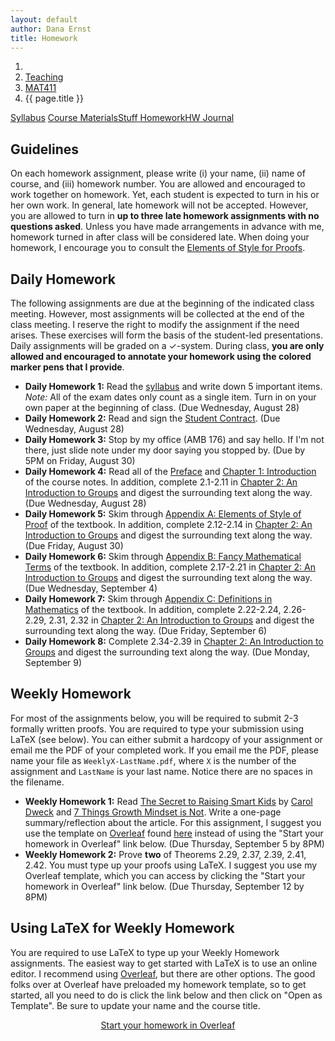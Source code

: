 ```yaml
---
layout: default
author: Dana Ernst
title: Homework
---
```


<ol class="breadcrumb">
  <li><a href="/"><i class="fa fa-home"></i></a></li>
  <li><a href="/teaching/">Teaching</a></li>
  <li><a href="/teaching/mat411f19">MAT411</a></li>
  <li class="active">{{ page.title }}</li>
</ol>

<div class="row">
<div class="col-xs-12">
<div class="btn-group btn-group-justified">
<a class="btn btn-default btn-success" href="{{site.baseurl}}/teaching/mat411f19/syllabus/">Syllabus</a>
<a class="btn btn-default btn-primary" href="{{site.baseurl}}/teaching/mat411f19/materials/">
<span class="hidden-xs">Course Materials</span><span class="visible-xs">Stuff</span>
</a>
<a class="btn btn-default btn-warning" href="{{site.baseurl}}/teaching/mat411f19/homework/">
<span class="hidden-xs">Homework</span><span class="visible-xs">HW</span>
</a>
<a class="btn btn-default btn-info" href="{{site.baseurl}}/teaching/mat411f19/journal/">Journal</a>
</div>
</div>
</div>

## Guidelines ##
On each homework assignment, please write (i) your name, (ii) name of course, and (iii) homework number. You are allowed and encouraged to work together on homework. Yet, each student is expected to turn in his or her own work. In general, late homework will not be accepted. However, you are allowed to turn in **up to three late homework assignments with no questions asked**. Unless you have made arrangements in advance with me, homework turned in after class will be considered late. When doing your homework, I encourage you to consult the [Elements of Style for Proofs]({{site.baseurl}}/teaching/ElementsOfStyle.pdf).

## Daily Homework ##
The following assignments are due at the beginning of the indicated class meeting. However, most assignments will be collected at the end of the class meeting.  I reserve the right to modify the assignment if the need arises.  These exercises will form the basis of the student-led presentations.  Daily assignments will be graded on a $\checkmark$-system.  During class, **you are only allowed and encouraged to annotate your homework using the colored marker pens that I provide**.

- **Daily Homework 1:** Read the [syllabus]({{site.baseurl}}/teaching/mat411f19/syllabus/) and write down 5 important items.  *Note:*  All of the exam dates only count as a single item.  Turn in on your own paper at the beginning of class. (Due Wednesday, August 28)
- **Daily Homework 2:** Read and sign the [Student Contract]({{site.baseurl}}/teaching/StudentContract.pdf). (Due Wednesday, August 28)
- **Daily Homework 3:** Stop by my office (AMB 176) and say hello. If I'm not there, just slide note under my door saying you stopped by. (Due by 5PM on Friday, August 30)
- **Daily Homework 4:** Read all of the [Preface]({{site.baseurl}}/teaching/mat411f19/Preface.pdf) and [Chapter 1: Introduction]({{site.baseurl}}/teaching/mat411f19/Introduction.pdf) of the course notes.  In addition, complete 2.1-2.11 in [Chapter 2: An Introduction to Groups]({{site.baseurl}}/teaching/mat411f19/IntroGroups.pdf) and digest the surrounding text along the way. (Due Wednesday, August 28)
- **Daily Homework 5:** Skim through [Appendix A: Elements of Style of Proof]({{site.baseurl}}/teaching/mat411f19/ElementsOfStyle.pdf) of the textbook. In addition, complete 2.12-2.14 in [Chapter 2: An Introduction to Groups]({{site.baseurl}}/teaching/mat411f19/IntroGroups.pdf) and digest the surrounding text along the way. (Due Friday, August 30)
- **Daily Homework 6:** Skim through [Appendix B: Fancy Mathematical Terms]({{site.baseurl}}/teaching/mat411f19/FancyMathematicalTerms.pdf) of the textbook. In addition, complete 2.17-2.21 in [Chapter 2: An Introduction to Groups]({{site.baseurl}}/teaching/mat411f19/IntroGroups.pdf) and digest the surrounding text along the way. (Due Wednesday, September 4)
- **Daily Homework 7:** Skim through [Appendix C: Definitions in Mathematics]({{site.baseurl}}/teaching/mat411f19/Definitions.pdf) of the textbook. In addition, complete 2.22-2.24, 2.26-2.29, 2.31, 2.32 in [Chapter 2: An Introduction to Groups]({{site.baseurl}}/teaching/mat411f19/IntroGroups.pdf) and digest the surrounding text along the way. (Due Friday, September 6)
- **Daily Homework 8:** Complete 2.34-2.39 in [Chapter 2: An Introduction to Groups]({{site.baseurl}}/teaching/mat411f19/IntroGroups.pdf) and digest the surrounding text along the way. (Due Monday, September 9)

<!-- - **Daily Homework 1:** Read the [syllabus]({{site.baseurl}}/teaching/mat411f19/syllabus/) and write down 5 important items.  *Note:*  All of the exam dates only count as a single item.  Turn in on your own paper at the beginning of class. (Due Wednesday, August 29)
- **Daily Homework 2:** Read and sign the [Student Contract]({{site.baseurl}}/teaching/StudentContract.pdf). (Due Wednesday, August 29)
- **Daily Homework 3:** Stop by my office (AMB 176) and say hello. If I'm not there, just slide note under my door saying you stopped by. (Due by 5PM on Friday, August 31)
- **Daily Homework 4:** Read all of [Chapter 1: Introduction]({{site.baseurl}}/teaching/mat411f19/Introduction.pdf) of the course notes.  In addition, complete 2.1-2.11 in [Chapter 2: An Introduction to Groups]({{site.baseurl}}/teaching/mat411f19/IntroGroups.pdf) and digest the surrounding text along the way. (Due Wednesday, August 29)
- **Daily Homework 5:** Skim through [Appendix A: Elements of Style of Proof]({{site.baseurl}}/teaching/mat411f19/ElementsOfStyle.pdf) of the textbook. In addition, complete 2.12-2.14, 2.17, 2.18 in [Chapter 2: An Introduction to Groups]({{site.baseurl}}/teaching/mat411f19/IntroGroups.pdf) and digest the surrounding text along the way. (Due Friday, August 31)
- **Daily Homework 6:** Skim through [Appendix B: Fancy Mathematical Terms]({{site.baseurl}}/teaching/mat411f19/FancyMathematicalTerms.pdf) of the textbook. In addition, complete 2.19-2.24 in [Chapter 2: An Introduction to Groups]({{site.baseurl}}/teaching/mat411f19/IntroGroups.pdf) and digest the surrounding text along the way. (Due Wednesday, September 5)
- **Daily Homework 7:** Skim through [Appendix C: Definitions in Mathematics]({{site.baseurl}}/teaching/mat411f19/Definitions.pdf) of the textbook. In addition, complete 2.26-2.29, 2.31, 2.32, 2.34-2.38 in [Chapter 2: An Introduction to Groups]({{site.baseurl}}/teaching/mat411f19/IntroGroups.pdf) and digest the surrounding text along the way. (Due Friday, September 7)
- **Daily Homework 8:** Complete 2.39-2.43 in [Chapter 2: An Introduction to Groups]({{site.baseurl}}/teaching/mat411f19/IntroGroups.pdf) and digest the surrounding text along the way. (Due Monday, September 10)
- **Daily Homework 9:** Complete 2.44, 2.45, 2.47, 2.48, 2.50 in [Chapter 2: An Introduction to Groups]({{site.baseurl}}/teaching/mat411f19/IntroGroups.pdf) and digest the surrounding text along the way. (Due Wednesday, September 12)
- **Daily Homework 10:** Complete 2.53-2.58 in [Chapter 2: An Introduction to Groups]({{site.baseurl}}/teaching/mat411f19/IntroGroups.pdf) and digest the surrounding text along the way. (Due Friday, September 14)
- **Daily Homework 11:** Complete 2.59 in [Chapter 2: An Introduction to Groups]({{site.baseurl}}/teaching/mat411f19/IntroGroups.pdf) and digest the surrounding text along the way. (Due Monday, September 17)
- **Daily Homework 12:** Complete 2.60-2.67, 2.69 in [Chapter 2: An Introduction to Groups]({{site.baseurl}}/teaching/mat411f19/IntroGroups.pdf) and digest the surrounding text along the way. (Due Wednesday, September 19)
- **Daily Homework 13:** Complete 3.2, 3.3, 3.5, 3.7-3.9, 3.12-3.14, any two of 3.15-3.17, 3.18 in [Chapter 3: Subgroups and Isomorphisms]({{site.baseurl}}/teaching/mat411f19/SubgroupsIsomorphisms.pdf) and digest the surrounding text along the way. (Due Monday, October 1)
- **Daily Homework 14:** Complete 3.19-3.23, 3.26-3.28 in [Chapter 3: Subgroups and Isomorphisms]({{site.baseurl}}/teaching/mat411f19/SubgroupsIsomorphisms.pdf) and digest the surrounding text along the way. (Due Wednesday, October 3)
- **Daily Homework 15:** Complete 3.29-3.33, 3.35, 3.36 in [Chapter 3: Subgroups and Isomorphisms]({{site.baseurl}}/teaching/mat411f19/SubgroupsIsomorphisms.pdf) and digest the surrounding text along the way. (Due Friday, October 5)
- **Daily Homework 16:** Complete 3.37-3.43 in [Chapter 3: Subgroups and Isomorphisms]({{site.baseurl}}/teaching/mat411f19/SubgroupsIsomorphisms.pdf) and digest the surrounding text along the way. (Due Monday, October 8)
- **Daily Homework 17:** Complete 3.44, 3.45, 3.47-3.49 in [Chapter 3: Subgroups and Isomorphisms]({{site.baseurl}}/teaching/mat411f19/SubgroupsIsomorphisms.pdf) and digest the surrounding text along the way. (Due Wednesday, October 10)
- **Daily Homework 18:** Complete 3.50-3.55 in [Chapter 3: Subgroups and Isomorphisms]({{site.baseurl}}/teaching/mat411f19/SubgroupsIsomorphisms.pdf) and digest the surrounding text along the way. (Due Friday, October 12)
- **Daily Homework 19:** Complete 3.56-3.62 in [Chapter 3: Subgroups and Isomorphisms]({{site.baseurl}}/teaching/mat411f19/SubgroupsIsomorphisms.pdf) and digest the surrounding text along the way. (Due Monday, October 15)
- **Daily Homework 20:** Complete 3.63-3.65 and 4.1-4.7 in [Chapter 3: Subgroups and Isomorphisms]({{site.baseurl}}/teaching/mat411f19/SubgroupsIsomorphisms.pdf) and [Chapter 4: Families of Groups]({{site.baseurl}}/teaching/mat411f19/Families.pdf). (Due Wednesday, October 17)
- **Daily Homework 21:** Complete 4.8, 4.11-4.15 in [Chapter 4: Families of Groups]({{site.baseurl}}/teaching/mat411f19/Families.pdf) and digest the surrounding text along the way. (Due Friday, October 19)
- **Daily Homework 22:** Complete 4.34, 4.38, 4.42-4.48 in [Chapter 4: Families of Groups]({{site.baseurl}}/teaching/mat411f19/Families.pdf) and digest the surrounding text along the way. (Due Wednesday, October 31)
- **Daily Homework 23:** Complete 4.49-4.52 and sketch arguments for 4.56-4.58 in [Chapter 4: Families of Groups]({{site.baseurl}}/teaching/mat411f19/Families.pdf). (Due Friday, November 2)
- **Daily Homework 24:** Sketch arguments for 4.59-4.61 and complete 4.63, 4.64, 4.66-4.71 in [Chapter 4: Families of Groups]({{site.baseurl}}/teaching/mat411f19/Families.pdf). (Due Monday, November 5)
- **Daily Homework 25:** Complete 4.72-4.82 in [Chapter 4: Families of Groups]({{site.baseurl}}/teaching/mat411f19/Families.pdf). (Due Wednesday, November 7)
- **Daily Homework 26:** Complete 4.83-4.91, 4.95, 4.96 in [Chapter 4: Families of Groups]({{site.baseurl}}/teaching/mat411f19/Families.pdf). (Due Friday, November 9)
- **Daily Homework 27:** Complete 4.99 (using Lemma 4.98), 4.102-4.105, 4.107, 4.108-4.112, 5.5, 5.24(a), 6.33(eh), 6.35(a). (Due Wednesday, November 28)
- **Daily Homework 28:** Complete 6.32, 6.33, 7.15, 7.17. (Due Friday, November 30)
- **Daily Homework 29:** Complete 8.3, 8.6-8.10. (Due Monday, December 3)
- **Daily Homework 30:** Complete 7.23, 7.24, 8.15-8.17. (Due Wednesday, December 5)
- **Daily Homework 31:** Complete 8.32, 8.36(ab), 8.37(b), 8.39. (Due Friday, December 7) -->

## Weekly Homework ##
For most of the assignments below, you will be required to submit 2-3 formally written proofs. You are required to type your submission using LaTeX (see below).  You can either submit a hardcopy of your assignment or email me the PDF of your completed work. If you email me the PDF, please name your file as <code>WeeklyX-LastName.pdf</code>, where <code>X</code> is the number of the assignment and <code>LastName</code> is your last name.  Notice there are no spaces in the filename.

- **Weekly Homework 1:** Read <a href="https://www.scientificamerican.com/article/the-secret-to-raising-smart-kids1/">The Secret to Raising Smart Kids</a> by <a href="https://en.wikipedia.org/wiki/Carol_Dweck/">Carol Dweck</a> and <a href="https://www.turnaroundusa.org/7-things-growth-mindset-is-not/">7 Things Growth Mindset is Not</a>. Write a one-page summary/reflection about the article. For this assignment, I suggest you use the template on <a href="https://www.overleaf.com/">Overleaf</a> found <a href="https://www.overleaf.com/latex/templates/weekly-homework-1-for-reflection-on-the-secret-to-raising-smart-kids/wsqscmkyzrsr">here</a> instead of using the "Start your homework in Overleaf" link below. (Due Thursday, September 5 by 8PM)
- **Weekly Homework 2:** Prove **two** of Theorems 2.29, 2.37, 2.39, 2.41, 2.42. You must type up your proofs using LaTeX.  I suggest you use my Overleaf template, which you can access by clicking the "Start your homework in Overleaf" link below. (Due Thursday, September 12 by 8PM)

<!-- - **Weekly Homework 2:** Prove **two** of Theorems 2.29, 2.37, 2.39. You must type up your proofs using LaTeX.  I suggest you use my Overleaf template, which you can access by clicking the "Start your homework in Overleaf" link below. (Due Thursday, September 13 by 8PM)
- **Weekly Homework 3:** Prove **two** of Corollary 2.41, Theorem 2.42, Theorem 2.47, Theorem 2.50. You must type up your proofs using LaTeX.  I suggest you use my Overleaf template, which you can access by clicking the "Start your homework in Overleaf" link below. (Due Tuesday, September 18 by 8PM)
- **Weekly Homework 4:** Prove **two** of Theorem 2.77, Theorem 3.19, Theorem 3.21, Theorem 3.23. You must type up your proofs using LaTeX.  I suggest you use my Overleaf template, which you can access by clicking the "Start your homework in Overleaf" link below. (Due Tuesday, October 9 by 8PM)
- **Weekly Homework 5:** Prove **two** of Theorem 3.51, Theorem 3.52, Theorem 3.53, Theorem 3.54. You must type up your proofs using LaTeX.  I suggest you use my Overleaf template, which you can access by clicking the "Start your homework in Overleaf" link below. (Due Tuesday, October 16 by 8PM)
- **Weekly Homework 6:** Prove **two** of Theorem 4.42, Theorem 4.45, Theorem 4.46, Theorem 4.58, Theorem 4.59. You must type up your proofs using LaTeX.  I suggest you use my Overleaf template, which you can access by clicking the "Start your homework in Overleaf" link below. (Due Tuesday, November 6 by 8PM)
- **Weekly Homework 7:** Prove **two** of Theorem 4.76, Theorem 4.79, Theorem 4.80, Theorem 4.90. You must type up your proofs using LaTeX.  I suggest you use my Overleaf template, which you can access by clicking the "Start your homework in Overleaf" link below. (Due Tuesday, November 13 by 8PM) -->

## Using LaTeX for Weekly Homework ##
You are required to use LaTeX to type up your Weekly Homework assignments. The easiest way to get started with LaTeX is to use an online editor.  I recommend using [Overleaf](https://overleaf.com), but there are other options.  The good folks over at Overleaf have preloaded my homework template, so to get started, all you need to do is click the link below and then click on "Open as Template". Be sure to update your name and the course title.

<center>
<a href="https://www.overleaf.com/latex/templates/weekly-homework-x/cbpdxbqknrvq" class="btn btn-primary btn-lg" role="button">Start your homework in Overleaf</a>
</center>

<br>
